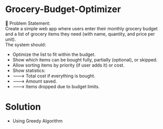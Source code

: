 # Grocery-Budget-Optimizer
📝 Problem Statement: <br>
Create a simple web app where users enter their monthly grocery budget and a list of grocery items they need (with name, quantity, and price per unit). <br>
The system should:<br>
- Optimize the list to fit within the budget.
- Show which items can be bought fully, partially (optional), or skipped.
- Allow sorting items by priority (if user adds it) or cost.
- Show statistics:
- ---> Total cost if everything is bought.
- ---> Amount saved.
- ---> Items dropped due to budget limits.

# Solution
- Using Greedy Algorithm
